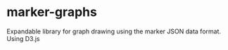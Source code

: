 # marker-graphs
Expandable library for graph drawing using the marker JSON data format. Using D3.js

